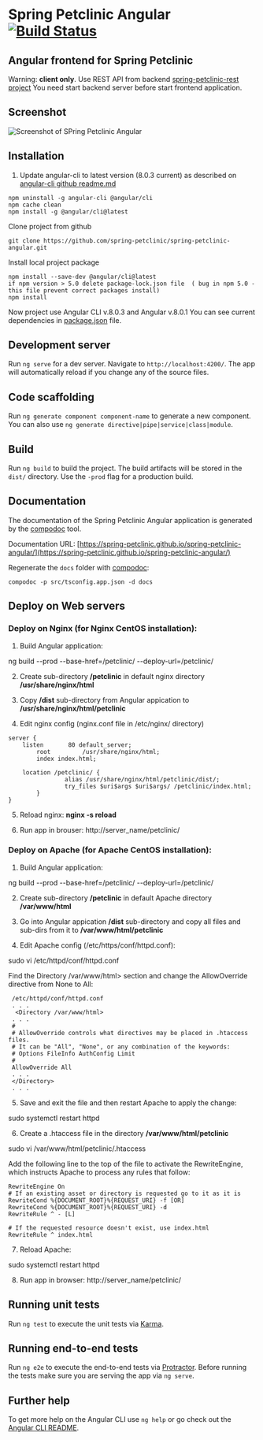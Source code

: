 
# Spring Petclinic Angular [![Build Status](https://travis-ci.org/spring-petclinic/spring-petclinic-angular.png?branch=master)](https://travis-ci.org/spring-petclinic/spring-petclinic-angular/)

## Angular frontend for Spring Petclinic

Warning: **client only**. 
  Use REST API from backend [spring-petclinic-rest project](https://github.com/spring-petclinic/spring-petclinic-rest)
  You need start backend server before start frontend application.

## Screenshot

![Screenshot of SPring Petclinic Angular](https://cloud.githubusercontent.com/assets/838318/23263243/f4509c4a-f9dd-11e6-951b-69d0ef72d8bd.png)
  

## Installation

1. Update angular-cli to latest version (8.0.3 current)
as described on [angular-cli github readme.md](https://github.com/angular/angular-cli#updating-angular-cli)

````
npm uninstall -g angular-cli @angular/cli
npm cache clean
npm install -g @angular/cli@latest
````
Clone project from github
````
git clone https://github.com/spring-petclinic/spring-petclinic-angular.git
````
Install local project package
````
npm install --save-dev @angular/cli@latest
if npm version > 5.0 delete package-lock.json file  ( bug in npm 5.0 - this file prevent correct packages install)
npm install
````

Now project use Angular CLI v.8.0.3 and Angular v.8.0.1
You can see current dependencies in [package.json](package.json) file.

## Development server

Run `ng serve` for a dev server. Navigate to `http://localhost:4200/`. The app will automatically reload if you change any of the source files.

## Code scaffolding

Run `ng generate component component-name` to generate a new component. You can also use `ng generate directive|pipe|service|class|module`.

## Build

Run `ng build` to build the project. The build artifacts will be stored in the `dist/` directory. Use the `-prod` flag for a production build.

## Documentation

The documentation of the Spring Petclinic Angular application is generated by the [compodoc](https://compodoc.app) tool.

Documentation URL: [https://spring-petclinic.github.io/spring-petclinic-angular/](https://spring-petclinic.github.io/spring-petclinic-angular/)

Regenerate the `docs` folder with [compodoc](https://compodoc.app):
```
compodoc -p src/tsconfig.app.json -d docs
```

## Deploy on Web servers

### Deploy on Nginx (for Nginx CentOS installation):

1. Build Angular application:

  ng build --prod --base-href=/petclinic/ --deploy-url=/petclinic/

2. Create sub-directory **/petclinic** in default nginx directory **/usr/share/nginx/html**

3. Copy **/dist**  sub-directory from Angular appication to  **/usr/share/nginx/html/petclinic**

4. Edit nginx config (nginx.conf file in /etc/nginx/ directory)

```
server {
	listen       80 default_server;
        root         /usr/share/nginx/html;
        index index.html;

	location /petclinic/ {
                alias /usr/share/nginx/html/petclinic/dist/;
                try_files $uri$args $uri$args/ /petclinic/index.html;
        }
}
```

5. Reload nginx:  **nginx -s reload**

6. Run app in brouser:  http://server_name/petclinic/

### Deploy on Apache (for Apache CentOS installation):

1. Build Angular application:

ng build --prod --base-href=/petclinic/ --deploy-url=/petclinic/

2. Create sub-directory **/petclinic** in default Apache directory **/var/www/html**

3. Go into Angular appication **/dist** sub-directory and copy all files and sub-dirs from it to **/var/www/html/petclinic**

4. Edit Apache config (/etc/https/conf/httpd.conf):

sudo vi /etc/httpd/conf/httpd.conf

Find the Directory /var/www/html> section and change the AllowOverride directive from None to All:
```
 /etc/httpd/conf/httpd.conf
 . . .
  <Directory /var/www/html>
 . . .
 # 
 # AllowOverride controls what directives may be placed in .htaccess files.
 # It can be "All", "None", or any combination of the keywords:
 # Options FileInfo AuthConfig Limit
 #
 AllowOverride All
 . . .
 </Directory>
 . . .
```
5. Save and exit the file and then restart Apache to apply the change:

sudo systemctl restart httpd

6. Create a .htaccess file in the directory **/var/www/html/petclinic**

sudo vi /var/www/html/petclinic/.htaccess

Add the following line to the top of the file to activate the RewriteEngine, which instructs Apache to process any rules that follow:
```
RewriteEngine On  
# If an existing asset or directory is requested go to it as it is
RewriteCond %{DOCUMENT_ROOT}%{REQUEST_URI} -f [OR]  
RewriteCond %{DOCUMENT_ROOT}%{REQUEST_URI} -d  
RewriteRule ^ - [L]

# If the requested resource doesn't exist, use index.html
RewriteRule ^ index.html  
```
7. Reload Apache:

sudo systemctl restart httpd

8. Run app in browser: http://server_name/petclinic/

## Running unit tests

Run `ng test` to execute the unit tests via [Karma](https://karma-runner.github.io).

## Running end-to-end tests

Run `ng e2e` to execute the end-to-end tests via [Protractor](http://www.protractortest.org/).
Before running the tests make sure you are serving the app via `ng serve`.

## Further help

To get more help on the Angular CLI use `ng help` or go check out the [Angular CLI README](https://github.com/angular/angular-cli/blob/master/README.md).

